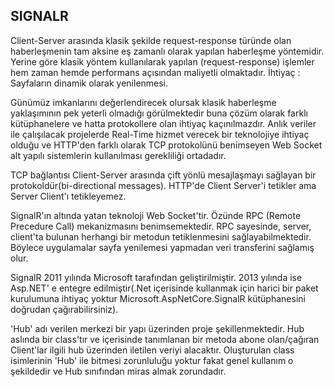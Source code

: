 ## SIGNALR ##
Client-Server arasında klasik şekilde request-response türünde olan haberleşmenin tam aksine eş zamanlı olarak yapılan haberleşme yöntemidir.
Yerine göre klasik yöntem kullanılarak yapılan (request-response) işlemler hem zaman hemde performans açısından maliyetli olmaktadır.
İhtiyaç : Sayfaların dinamik olarak yenilenmesi.

Günümüz imkanlarını değerlendirecek olursak klasik haberleşme yaklaşımının pek yeterli olmadığı görülmektedir buna çözüm olarak farklı kütüphanelere ve hatta protokollere olan ihtiyaç kaçınılmazdır. Anlık veriler ile çalışılacak projelerde Real-Time hizmet verecek bir teknolojiye ihtiyaç olduğu ve HTTP'den farklı olarak  TCP protokolünü benimseyen Web Socket alt yapılı sistemlerin kullanılması gerekliliği ortadadır.

TCP bağlantısı Client-Server arasında çift yönlü mesajlaşmayı sağlayan bir protokoldür(bi-directional messages). HTTP'de Client Server'i tetikler ama Server Client'ı tetikleyemez.

SignalR'ın altında yatan teknoloji Web Socket'tir. Özünde RPC (Remote Precedure Call) mekanizmasını benimsemektedir. RPC sayesinde, server, client'ta bulunan herhangi bir metodun tetiklenmesini sağlayabilmektedir. Böylece uygulamalar sayfa yenilemesi yapmadan veri transferini sağlamış olur.

SignalR 2011 yılında Microsoft tarafından geliştirilmiştir. 2013 yılında ise Asp.NET' e entegre edilmiştir(.Net içerisinde kullanmak için harici bir paket kurulumuna ihtiyaç yoktur Microsoft.AspNetCore.SignalR kütüphanesini doğrudan çağırabilirsiniz).

'Hub' adı verilen merkezi bir yapı üzerinden proje şekillenmektedir. Hub aslında bir class'tır ve içerisinde tanımlanan bir metoda abone olan/çağıran Client'lar ilgili hub üzerinden iletilen veriyi alacaktır.
Oluşturulan class isimlerinin 'Hub' ile bitmesi zorunluluğu yoktur fakat genel kullanım o şekildedir ve Hub sınıfından miras almak zorundadır.
